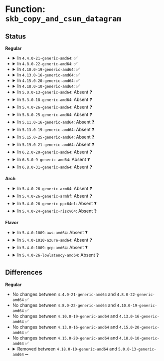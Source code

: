 # Function: <code>skb_copy_and_csum_datagram</code>

## Status
<b>Regular</b>
<ul>
<li>
<details>
<summary>In <code>4.4.0-21-generic-amd64</code>: ✅</summary>

```c
int skb_copy_and_csum_datagram(const struct sk_buff * skb, int offset, struct iov_iter * to, int len, __wsum * csump)
```

```json
{
  "name": "skb_copy_and_csum_datagram",
  "collision_type": "Unique Static",
  "inline_type": "No",
  "funcs": [
    {
      "addr": 18446744071586240672,
      "name": "skb_copy_and_csum_datagram",
      "external": false,
      "loc": "net/core/datagram.c:569",
      "file": "net/core/datagram.c",
      "inline": "seen, unknown",
      "caller_inline": [],
      "caller_func": [
        "net/core/datagram.c:skb_copy_and_csum_datagram",
        "net/core/datagram.c:skb_copy_and_csum_datagram_msg"
      ]
    }
  ],
  "symbols": [
    {
      "addr": 18446744071586240672,
      "name": "skb_copy_and_csum_datagram",
      "section": ".text",
      "bind": "STB_LOCAL",
      "size": 863
    }
  ]
}
```
</details>
</li>
<li>
<details>
<summary>In <code>4.8.0-22-generic-amd64</code>: ✅</summary>

```c
int skb_copy_and_csum_datagram(const struct sk_buff * skb, int offset, struct iov_iter * to, int len, __wsum * csump)
```

```json
{
  "name": "skb_copy_and_csum_datagram",
  "collision_type": "Unique Static",
  "inline_type": "No",
  "funcs": [
    {
      "addr": 18446744071586664176,
      "name": "skb_copy_and_csum_datagram",
      "external": false,
      "loc": "net/core/datagram.c:591",
      "file": "net/core/datagram.c",
      "inline": "seen, unknown",
      "caller_inline": [],
      "caller_func": [
        "net/core/datagram.c:skb_copy_and_csum_datagram_msg",
        "net/core/datagram.c:skb_copy_and_csum_datagram"
      ]
    }
  ],
  "symbols": [
    {
      "addr": 18446744071586664176,
      "name": "skb_copy_and_csum_datagram",
      "section": ".text",
      "bind": "STB_LOCAL",
      "size": 804
    }
  ]
}
```
</details>
</li>
<li>
<details>
<summary>In <code>4.10.0-19-generic-amd64</code>: ✅</summary>

```c
int skb_copy_and_csum_datagram(const struct sk_buff * skb, int offset, struct iov_iter * to, int len, __wsum * csump)
```

```json
{
  "name": "skb_copy_and_csum_datagram",
  "collision_type": "Unique Static",
  "inline_type": "No",
  "funcs": [
    {
      "addr": 18446744071586849264,
      "name": "skb_copy_and_csum_datagram",
      "external": false,
      "loc": "net/core/datagram.c:611",
      "file": "net/core/datagram.c",
      "inline": "seen, unknown",
      "caller_inline": [],
      "caller_func": [
        "net/core/datagram.c:skb_copy_and_csum_datagram_msg",
        "net/core/datagram.c:skb_copy_and_csum_datagram"
      ]
    }
  ],
  "symbols": [
    {
      "addr": 18446744071586849264,
      "name": "skb_copy_and_csum_datagram",
      "section": ".text",
      "bind": "STB_LOCAL",
      "size": 790
    }
  ]
}
```
</details>
</li>
<li>
<details>
<summary>In <code>4.13.0-16-generic-amd64</code>: ✅</summary>

```c
int skb_copy_and_csum_datagram(const struct sk_buff * skb, int offset, struct iov_iter * to, int len, __wsum * csump)
```

```json
{
  "name": "skb_copy_and_csum_datagram",
  "collision_type": "Unique Static",
  "inline_type": "No",
  "funcs": [
    {
      "addr": 18446744071586970192,
      "name": "skb_copy_and_csum_datagram",
      "external": false,
      "loc": "net/core/datagram.c:636",
      "file": "net/core/datagram.c",
      "inline": "seen, unknown",
      "caller_inline": [],
      "caller_func": [
        "net/core/datagram.c:skb_copy_and_csum_datagram_msg",
        "net/core/datagram.c:skb_copy_and_csum_datagram"
      ]
    }
  ],
  "symbols": [
    {
      "addr": 18446744071586970192,
      "name": "skb_copy_and_csum_datagram",
      "section": ".text",
      "bind": "STB_LOCAL",
      "size": 741
    }
  ]
}
```
</details>
</li>
<li>
<details>
<summary>In <code>4.15.0-20-generic-amd64</code>: ✅</summary>

```c
int skb_copy_and_csum_datagram(const struct sk_buff * skb, int offset, struct iov_iter * to, int len, __wsum * csump)
```

```json
{
  "name": "skb_copy_and_csum_datagram",
  "collision_type": "Unique Static",
  "inline_type": "No",
  "funcs": [
    {
      "addr": 18446744071587468800,
      "name": "skb_copy_and_csum_datagram",
      "external": false,
      "loc": "net/core/datagram.c:650",
      "file": "net/core/datagram.c",
      "inline": "seen, unknown",
      "caller_inline": [],
      "caller_func": [
        "net/core/datagram.c:skb_copy_and_csum_datagram_msg",
        "net/core/datagram.c:skb_copy_and_csum_datagram"
      ]
    }
  ],
  "symbols": [
    {
      "addr": 18446744071587468800,
      "name": "skb_copy_and_csum_datagram",
      "section": ".text",
      "bind": "STB_LOCAL",
      "size": 741
    }
  ]
}
```
</details>
</li>
<li>
<details>
<summary>In <code>4.18.0-10-generic-amd64</code>: ✅</summary>

```c
int skb_copy_and_csum_datagram(const struct sk_buff * skb, int offset, struct iov_iter * to, int len, __wsum * csump)
```

```json
{
  "name": "skb_copy_and_csum_datagram",
  "collision_type": "Unique Static",
  "inline_type": "No",
  "funcs": [
    {
      "addr": 18446744071587773744,
      "name": "skb_copy_and_csum_datagram",
      "external": false,
      "loc": "net/core/datagram.c:648",
      "file": "net/core/datagram.c",
      "inline": "seen, unknown",
      "caller_inline": [],
      "caller_func": [
        "net/core/datagram.c:skb_copy_and_csum_datagram_msg",
        "net/core/datagram.c:skb_copy_and_csum_datagram"
      ]
    }
  ],
  "symbols": [
    {
      "addr": 18446744071587773744,
      "name": "skb_copy_and_csum_datagram",
      "section": ".text",
      "bind": "STB_LOCAL",
      "size": 757
    }
  ]
}
```
</details>
</li>
<li>
<details>
<summary>In <code>5.0.0-13-generic-amd64</code>: Absent ❓</summary>

```json
{
  "name": "skb_copy_and_csum_datagram",
  "collision_type": "Unique Static",
  "inline_type": "Full",
  "funcs": [
    {
      "addr": 18446744071587909882,
      "name": "skb_copy_and_csum_datagram",
      "external": false,
      "loc": "net/core/datagram.c:692",
      "file": "net/core/datagram.c",
      "inline": "not declared, inlined",
      "caller_inline": [
        "net/core/datagram.c:skb_copy_and_csum_datagram_msg"
      ],
      "caller_func": []
    }
  ],
  "symbols": []
}
```
</details>
</li>
<li>
<details>
<summary>In <code>5.3.0-18-generic-amd64</code>: Absent ❓</summary>

```json
{
  "name": "skb_copy_and_csum_datagram",
  "collision_type": "Unique Static",
  "inline_type": "Full",
  "funcs": [
    {
      "addr": 18446744071588215933,
      "name": "skb_copy_and_csum_datagram",
      "external": false,
      "loc": "net/core/datagram.c:691",
      "file": "net/core/datagram.c",
      "inline": "not declared, inlined",
      "caller_inline": [
        "net/core/datagram.c:skb_copy_and_csum_datagram_msg"
      ],
      "caller_func": []
    }
  ],
  "symbols": []
}
```
</details>
</li>
<li>
<details>
<summary>In <code>5.4.0-26-generic-amd64</code>: Absent ❓</summary>

```json
{
  "name": "skb_copy_and_csum_datagram",
  "collision_type": "Unique Static",
  "inline_type": "Full",
  "funcs": [
    {
      "addr": 18446744071588420765,
      "name": "skb_copy_and_csum_datagram",
      "external": false,
      "loc": "net/core/datagram.c:691",
      "file": "net/core/datagram.c",
      "inline": "not declared, inlined",
      "caller_inline": [
        "net/core/datagram.c:skb_copy_and_csum_datagram_msg"
      ],
      "caller_func": []
    }
  ],
  "symbols": []
}
```
</details>
</li>
<li>
<details>
<summary>In <code>5.8.0-25-generic-amd64</code>: Absent ❓</summary>

```json
{
  "name": "skb_copy_and_csum_datagram",
  "collision_type": "Unique Static",
  "inline_type": "Full",
  "funcs": [
    {
      "addr": 18446744071589288381,
      "name": "skb_copy_and_csum_datagram",
      "external": false,
      "loc": "net/core/datagram.c:695",
      "file": "net/core/datagram.c",
      "inline": "not declared, inlined",
      "caller_inline": [
        "net/core/datagram.c:skb_copy_and_csum_datagram_msg"
      ],
      "caller_func": []
    }
  ],
  "symbols": []
}
```
</details>
</li>
<li>
<details>
<summary>In <code>5.11.0-16-generic-amd64</code>: Absent ❓</summary>

```json
{
  "name": "skb_copy_and_csum_datagram",
  "collision_type": "Unique Static",
  "inline_type": "Full",
  "funcs": [
    {
      "addr": 18446744071589287009,
      "name": "skb_copy_and_csum_datagram",
      "external": false,
      "loc": "net/core/datagram.c:720",
      "file": "net/core/datagram.c",
      "inline": "not declared, inlined",
      "caller_inline": [
        "net/core/datagram.c:skb_copy_and_csum_datagram_msg"
      ],
      "caller_func": []
    }
  ],
  "symbols": []
}
```
</details>
</li>
<li>
<details>
<summary>In <code>5.13.0-19-generic-amd64</code>: Absent ❓</summary>

```json
{
  "name": "skb_copy_and_csum_datagram",
  "collision_type": "Unique Static",
  "inline_type": "Full",
  "funcs": [
    {
      "addr": 18446744071589180929,
      "name": "skb_copy_and_csum_datagram",
      "external": false,
      "loc": "net/core/datagram.c:720",
      "file": "net/core/datagram.c",
      "inline": "not declared, inlined",
      "caller_inline": [
        "net/core/datagram.c:skb_copy_and_csum_datagram_msg"
      ],
      "caller_func": []
    }
  ],
  "symbols": []
}
```
</details>
</li>
<li>
<details>
<summary>In <code>5.15.0-25-generic-amd64</code>: Absent ❓</summary>

```json
{
  "name": "skb_copy_and_csum_datagram",
  "collision_type": "Unique Static",
  "inline_type": "Full",
  "funcs": [
    {
      "addr": 18446744071589899889,
      "name": "skb_copy_and_csum_datagram",
      "external": false,
      "loc": "net/core/datagram.c:720",
      "file": "net/core/datagram.c",
      "inline": "not declared, inlined",
      "caller_inline": [
        "net/core/datagram.c:skb_copy_and_csum_datagram_msg"
      ],
      "caller_func": []
    }
  ],
  "symbols": []
}
```
</details>
</li>
<li>
<details>
<summary>In <code>5.19.0-21-generic-amd64</code>: Absent ❓</summary>

```json
{
  "name": "skb_copy_and_csum_datagram",
  "collision_type": "Unique Static",
  "inline_type": "Full",
  "funcs": [
    {
      "addr": 18446744071591429326,
      "name": "skb_copy_and_csum_datagram",
      "external": false,
      "loc": "net/core/datagram.c:718",
      "file": "net/core/datagram.c",
      "inline": "not declared, inlined",
      "caller_inline": [
        "net/core/datagram.c:skb_copy_and_csum_datagram_msg"
      ],
      "caller_func": []
    }
  ],
  "symbols": []
}
```
</details>
</li>
<li>
<details>
<summary>In <code>6.2.0-20-generic-amd64</code>: Absent ❓</summary>

```json
{
  "name": "skb_copy_and_csum_datagram",
  "collision_type": "Unique Static",
  "inline_type": "Full",
  "funcs": [
    {
      "addr": 18446744071593195774,
      "name": "skb_copy_and_csum_datagram",
      "external": false,
      "loc": "net/core/datagram.c:720",
      "file": "net/core/datagram.c",
      "inline": "not declared, inlined",
      "caller_inline": [
        "net/core/datagram.c:skb_copy_and_csum_datagram_msg"
      ],
      "caller_func": []
    }
  ],
  "symbols": []
}
```
</details>
</li>
<li>
<details>
<summary>In <code>6.5.0-9-generic-amd64</code>: Absent ❓</summary>

```json
{
  "name": "skb_copy_and_csum_datagram",
  "collision_type": "Unique Static",
  "inline_type": "Full",
  "funcs": [
    {
      "addr": 18446744071593655150,
      "name": "skb_copy_and_csum_datagram",
      "external": false,
      "loc": "net/core/datagram.c:728",
      "file": "net/core/datagram.c",
      "inline": "not declared, inlined",
      "caller_inline": [
        "net/core/datagram.c:skb_copy_and_csum_datagram_msg"
      ],
      "caller_func": []
    }
  ],
  "symbols": []
}
```
</details>
</li>
<li>
<details>
<summary>In <code>6.8.0-31-generic-amd64</code>: Absent ❓</summary>

```json
{
  "name": "skb_copy_and_csum_datagram",
  "collision_type": "Unique Static",
  "inline_type": "Full",
  "funcs": [
    {
      "addr": 18446744071594431006,
      "name": "skb_copy_and_csum_datagram",
      "external": false,
      "loc": "net/core/datagram.c:801",
      "file": "net/core/datagram.c",
      "inline": "not declared, inlined",
      "caller_inline": [
        "net/core/datagram.c:skb_copy_and_csum_datagram_msg"
      ],
      "caller_func": []
    }
  ],
  "symbols": []
}
```
</details>
</li>
</ul>
<b>Arch</b>
<ul>
<li>
<details>
<summary>In <code>5.4.0-26-generic-arm64</code>: Absent ❓</summary>

```json
{
  "name": "skb_copy_and_csum_datagram",
  "collision_type": "Unique Static",
  "inline_type": "Full",
  "funcs": [
    {
      "addr": 18446603336501936960,
      "name": "skb_copy_and_csum_datagram",
      "external": false,
      "loc": "net/core/datagram.c:691",
      "file": "net/core/datagram.c",
      "inline": "not declared, inlined",
      "caller_inline": [
        "net/core/datagram.c:skb_copy_and_csum_datagram_msg"
      ],
      "caller_func": []
    }
  ],
  "symbols": []
}
```
</details>
</li>
<li>
<details>
<summary>In <code>5.4.0-26-generic-armhf</code>: Absent ❓</summary>

```json
{
  "name": "skb_copy_and_csum_datagram",
  "collision_type": "Unique Static",
  "inline_type": "Full",
  "funcs": [
    {
      "addr": 3234695064,
      "name": "skb_copy_and_csum_datagram",
      "external": false,
      "loc": "net/core/datagram.c:691",
      "file": "net/core/datagram.c",
      "inline": "not declared, inlined",
      "caller_inline": [
        "net/core/datagram.c:skb_copy_and_csum_datagram_msg"
      ],
      "caller_func": []
    }
  ],
  "symbols": []
}
```
</details>
</li>
<li>
<details>
<summary>In <code>5.4.0-26-generic-ppc64el</code>: Absent ❓</summary>

```json
{
  "name": "skb_copy_and_csum_datagram",
  "collision_type": "Unique Static",
  "inline_type": "Full",
  "funcs": [
    {
      "addr": 13835058055295358492,
      "name": "skb_copy_and_csum_datagram",
      "external": false,
      "loc": "net/core/datagram.c:691",
      "file": "net/core/datagram.c",
      "inline": "not declared, inlined",
      "caller_inline": [
        "net/core/datagram.c:skb_copy_and_csum_datagram_msg"
      ],
      "caller_func": []
    }
  ],
  "symbols": []
}
```
</details>
</li>
<li>
<details>
<summary>In <code>5.4.0-24-generic-riscv64</code>: Absent ❓</summary>

```json
{
  "name": "skb_copy_and_csum_datagram",
  "collision_type": "Unique Static",
  "inline_type": "Full",
  "funcs": [
    {
      "addr": 18446743936278245478,
      "name": "skb_copy_and_csum_datagram",
      "external": false,
      "loc": "net/core/datagram.c:691",
      "file": "net/core/datagram.c",
      "inline": "not declared, inlined",
      "caller_inline": [
        "net/core/datagram.c:skb_copy_and_csum_datagram_msg"
      ],
      "caller_func": []
    }
  ],
  "symbols": []
}
```
</details>
</li>
</ul>
<b>Flavor</b>
<ul>
<li>
<details>
<summary>In <code>5.4.0-1009-aws-amd64</code>: Absent ❓</summary>

```json
{
  "name": "skb_copy_and_csum_datagram",
  "collision_type": "Unique Static",
  "inline_type": "Full",
  "funcs": [
    {
      "addr": 18446744071588027549,
      "name": "skb_copy_and_csum_datagram",
      "external": false,
      "loc": "net/core/datagram.c:691",
      "file": "net/core/datagram.c",
      "inline": "not declared, inlined",
      "caller_inline": [
        "net/core/datagram.c:skb_copy_and_csum_datagram_msg"
      ],
      "caller_func": []
    }
  ],
  "symbols": []
}
```
</details>
</li>
<li>
<details>
<summary>In <code>5.4.0-1010-azure-amd64</code>: Absent ❓</summary>

```json
{
  "name": "skb_copy_and_csum_datagram",
  "collision_type": "Unique Static",
  "inline_type": "Full",
  "funcs": [
    {
      "addr": 18446744071587740637,
      "name": "skb_copy_and_csum_datagram",
      "external": false,
      "loc": "net/core/datagram.c:691",
      "file": "net/core/datagram.c",
      "inline": "not declared, inlined",
      "caller_inline": [
        "net/core/datagram.c:skb_copy_and_csum_datagram_msg"
      ],
      "caller_func": []
    }
  ],
  "symbols": []
}
```
</details>
</li>
<li>
<details>
<summary>In <code>5.4.0-1009-gcp-amd64</code>: Absent ❓</summary>

```json
{
  "name": "skb_copy_and_csum_datagram",
  "collision_type": "Unique Static",
  "inline_type": "Full",
  "funcs": [
    {
      "addr": 18446744071588359325,
      "name": "skb_copy_and_csum_datagram",
      "external": false,
      "loc": "net/core/datagram.c:691",
      "file": "net/core/datagram.c",
      "inline": "not declared, inlined",
      "caller_inline": [
        "net/core/datagram.c:skb_copy_and_csum_datagram_msg"
      ],
      "caller_func": []
    }
  ],
  "symbols": []
}
```
</details>
</li>
<li>
<details>
<summary>In <code>5.4.0-26-lowlatency-amd64</code>: Absent ❓</summary>

```json
{
  "name": "skb_copy_and_csum_datagram",
  "collision_type": "Unique Static",
  "inline_type": "Full",
  "funcs": [
    {
      "addr": 18446744071588494877,
      "name": "skb_copy_and_csum_datagram",
      "external": false,
      "loc": "net/core/datagram.c:691",
      "file": "net/core/datagram.c",
      "inline": "not declared, inlined",
      "caller_inline": [
        "net/core/datagram.c:skb_copy_and_csum_datagram_msg"
      ],
      "caller_func": []
    }
  ],
  "symbols": []
}
```
</details>
</li>
</ul>

## Differences
<b>Regular</b>
<ul>
<li>
No changes between <code>4.4.0-21-generic-amd64</code> and <code>4.8.0-22-generic-amd64</code> ✅
</li>
<li>
No changes between <code>4.8.0-22-generic-amd64</code> and <code>4.10.0-19-generic-amd64</code> ✅
</li>
<li>
No changes between <code>4.10.0-19-generic-amd64</code> and <code>4.13.0-16-generic-amd64</code> ✅
</li>
<li>
No changes between <code>4.13.0-16-generic-amd64</code> and <code>4.15.0-20-generic-amd64</code> ✅
</li>
<li>
No changes between <code>4.15.0-20-generic-amd64</code> and <code>4.18.0-10-generic-amd64</code> ✅
</li>
<li>
<details>
<summary>Removed between <code>4.18.0-10-generic-amd64</code> and <code>5.0.0-13-generic-amd64</code> ➖</summary>

```c
int skb_copy_and_csum_datagram(const struct sk_buff * skb, int offset, struct iov_iter * to, int len, __wsum * csump)
```
</details>
</li>
</ul>
